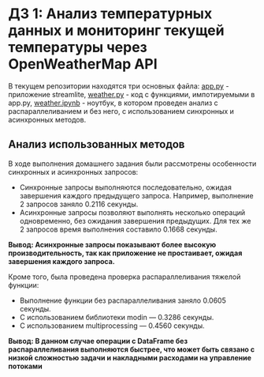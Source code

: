 # ДЗ 1: Анализ температурных данных и мониторинг текущей температуры через OpenWeatherMap API 
В текущем репозитории находятся три основных файла: [app.py](app.py) - приложение streamlite, [weather.py](weather.py) - код с функциями, импотируемыми в app.py, [weather.ipynb](weather.ipynb) - ноутбук, в котором проведен анализ с распараллеливанием и без него, с использованием синхронных и асинхронных методов.
## Анализ использованных методов
В ходе выполнения домашнего задания были рассмотрены особенности синхронных и асинхронных запросов:

- Синхронные запросы выполняются последовательно, ожидая завершения каждого предыдущего запроса. Например, выполнение 2 запросов заняло 0.2116 секунды.
- Асинхронные запросы позволяют выполнять несколько операций одновременно, без ожидания завершения предыдущих. Для тех же 2 запросов время выполнения составило 0.1668 секунды.

**Вывод: Асинхронные запросы показывают более высокую производительность, так как приложение не простаивает, ожидая завершения каждого запроса.**

Кроме того, была проведена проверка распараллеливания тяжелой функции:

- Выполнение функции без распараллеливания заняло 0.0605 секунды.
- С использованием библиотеки modin — 0.3286 секунды.
- С использованием multiprocessing — 0.4560 секунды.

**Вывод: В данном случае операции с DataFrame без распараллеливания выполняются быстрее, что может быть связано с низкой сложностью задачи и накладными расходами на управление потоками**
